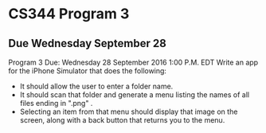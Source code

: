 # CS344 Program 3

## Due Wednesday September 28

Program 3
Due: Wednesday 28 September 2016 1:00 P.M. EDT
Write an app for the iPhone Simulator that does the following:

+ It should allow the user to enter a folder name. 
+ It should scan that folder and generate a menu listing the names of all files ending in ".png" . 
+ Selecting an item from that menu should display that image on the screen, along with a back button that returns you to the menu.
